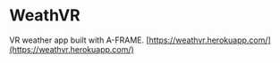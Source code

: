 # WeathVR
VR weather app built with A-FRAME.
[https://weathvr.herokuapp.com/](https://weathvr.herokuapp.com/)
